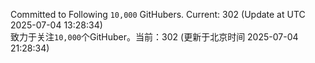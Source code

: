 Committed to Following `10,000` GitHubers. Current: <!-- FOLLOWING_COUNT -->302<!-- FOLLOWING_COUNT --> (Update at UTC <!-- LAST_UPDATED -->2025-07-04 13:28:34<!-- LAST_UPDATED -->)<br>
致力于关注`10,000`个GitHuber。当前：<!-- FOLLOWING_COUNT -->302<!-- FOLLOWING_COUNT --> (更新于北京时间 <!-- LAST_UPDATED_CST -->2025-07-04 21:28:34<!-- LAST_UPDATED_CST -->)
